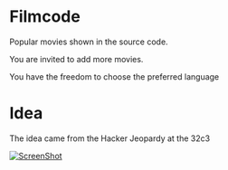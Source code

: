# Filmcode
Popular movies shown in the source code.

You are invited to add more movies. 

You have the freedom to choose the preferred language

# Idea
The idea came from the Hacker Jeopardy at the 32c3

[![ScreenShot](http://img.youtube.com/vi/Gp_VlPUYxDU/0.jpg)](http://youtu.be/vt5fpE0bzSY)
